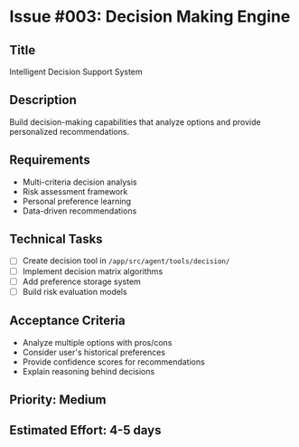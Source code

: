 # Issue #003: Decision Making Engine

## Title
Intelligent Decision Support System

## Description
Build decision-making capabilities that analyze options and provide personalized recommendations.

## Requirements
- Multi-criteria decision analysis
- Risk assessment framework
- Personal preference learning
- Data-driven recommendations

## Technical Tasks
- [ ] Create decision tool in `/app/src/agent/tools/decision/`
- [ ] Implement decision matrix algorithms
- [ ] Add preference storage system
- [ ] Build risk evaluation models

## Acceptance Criteria
- Analyze multiple options with pros/cons
- Consider user's historical preferences
- Provide confidence scores for recommendations
- Explain reasoning behind decisions

## Priority: Medium
## Estimated Effort: 4-5 days